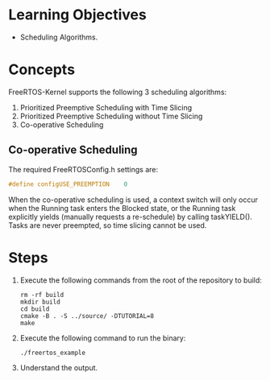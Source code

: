 # Learning Objectives
* Scheduling Algorithms.

# Concepts
FreeRTOS-Kernel supports the following 3 scheduling algorithms:
1. Prioritized Preemptive Scheduling with Time Slicing
2. Prioritized Preemptive Scheduling without Time Slicing
3. Co-operative Scheduling

## Co-operative Scheduling
The required FreeRTOSConfig.h settings are:

```c
#define configUSE_PREEMPTION    0
```

When the co-operative scheduling is used, a context switch will only occur
when the Running task enters the Blocked state, or the Running task
explicitly yields (manually requests a re-schedule) by calling
taskYIELD(). Tasks are never preempted, so time slicing cannot be used.

# Steps

1. Execute the following commands from the root of the repository to build:
   ```shell
   rm -rf build
   mkdir build
   cd build
   cmake -B . -S ../source/ -DTUTORIAL=8
   make
   ```

1. Execute the following command to run the binary:
   ```shell
   ./freertos_example
   ```

1. Understand the output.
